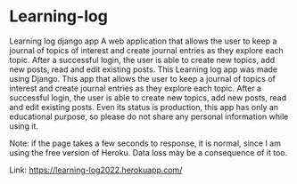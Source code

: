 # Learning-log
Learning log django app
A web application that allows the user to keep a journal of topics of interest and create journal entries as they explore each topic. After a successful login, the user is able to create new topics, add new posts, read and edit existing posts.
This Learning log app was made using Django. This app that allows the user to keep a journal of topics of interest and create journal entries as they explore each topic. After a successful login, the user is able to create new topics, add new posts, read and edit existing posts.
Even its status is production, this app has only an educational purpose, so please do not share any personal information while using it.

Note: if the page takes a few seconds to response, it is normal, since I am using the free version of Heroku. Data loss may be a consequence of it too.

Link: https://learning-log2022.herokuapp.com/
